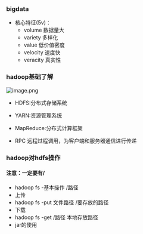 
### bigdata
* 核心特征(5v)：
  * volume 数据量大
  * variety 多样化
  * value 低价值密度
  * velocity 速度快
  * veracity 真实性

### hadoop基础了解

![image.png](https://upload-images.jianshu.io/upload_images/14466577-516883c8151b2def.png?imageMogr2/auto-orient/strip%7CimageView2/2/w/1240)

* HDFS:分布式存储系统
* YARN:资源管理系统
* MapReduce:分布式计算框架

* RPC 远程过程调用，为客户端和服务器通信进行传递


### hadoop对hdfs操作
#### 注意：一定要有/
* hadoop fs -基本操作 /路径
* 上传
 * hadoop fs -put 文件路径  /要存放的路径
* 下载
 * hadoop fs -get /路径 本地存放路径
* jar的使用



